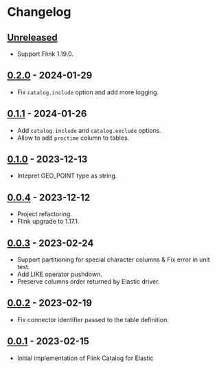 # Changelog

## [Unreleased]

-   Support Flink 1.19.0.

## [0.2.0] - 2024-01-29

-   Fix `catalog.include` option and add more logging.

## [0.1.1] - 2024-01-26

-   Add `catalog.include` and `catalog.exclude` options.
-   Allow to add `proctime` column to tables.

## [0.1.0] - 2023-12-13

-   Intepret GEO_POINT type as string.

## [0.0.4] - 2023-12-12

-   Project refactoring.
-   Flink upgrade to 1.17.1.

## [0.0.3] - 2023-02-24

-   Support partitioning for special character columns & Fix error in unit test.
-   Add LIKE operator pushdown.
-   Preserve columns order returned by Elastic driver.

## [0.0.2] - 2023-02-19

-   Fix connector identifier passed to the table definition.

## [0.0.1] - 2023-02-15

-   Initial implementation of Flink Catalog for Elastic

[Unreleased]: https://github.com/getindata/flink-elastic-catalog/compare/0.2.0...HEAD

[0.2.0]: https://github.com/getindata/flink-elastic-catalog/compare/0.1.1...0.2.0

[0.1.1]: https://github.com/getindata/flink-elastic-catalog/compare/0.1.0...0.1.1

[0.1.0]: https://github.com/getindata/flink-elastic-catalog/compare/0.0.4...0.1.0

[0.0.4]: https://github.com/getindata/flink-elastic-catalog/compare/0.0.3...0.0.4

[0.0.3]: https://github.com/getindata/flink-elastic-catalog/compare/0.0.2...0.0.3

[0.0.2]: https://github.com/getindata/flink-elastic-catalog/compare/0.0.1...0.0.2

[0.0.1]: https://github.com/getindata/flink-elastic-catalog/compare/551c9c8a6381de1fd020fd64c43ffaf89928002c...0.0.1
